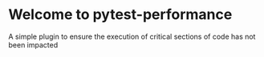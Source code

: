 # Welcome to pytest-performance

A simple plugin to ensure the execution of critical sections of code has not been impacted
